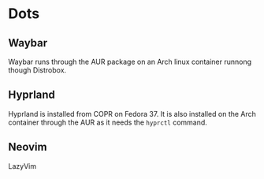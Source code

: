 # Dots
## Waybar
Waybar runs through the AUR package on an Arch linux container runnong though Distrobox.
## Hyprland
Hyprland is installed from COPR on Fedora 37.
It is also installed on the Arch container through the AUR as it needs the ```hyprctl``` command.
## Neovim
LazyVim
